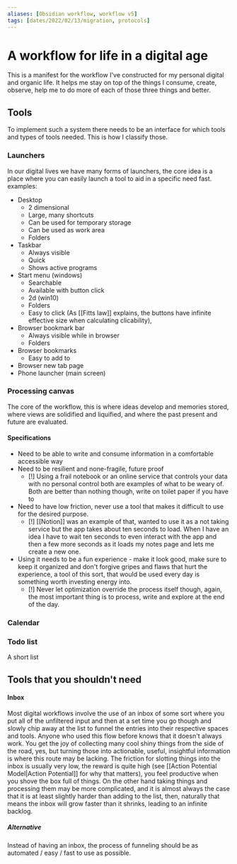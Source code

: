 ```yaml
---
aliases: [Obsidian workflow, workflow v5]
tags: [dates/2022/02/13/migration, protocols]
---
```

# A workflow for life in a digital age
This is a manifest for the workflow I've constructed for my personal digital and organic life. It helps me stay on top of the things I consume, create, observe, help me to do more of each of those three things and better.
## Tools 
To implement such a system there needs to be an interface for which tools and types of tools needed. This is how I classify those.
### Launchers
In our digital lives we have many forms of launchers, the core idea is a place where you can easily launch a tool to aid in a specific need fast. 
examples:
- Desktop
	- 2 dimensional
	-  Large, many shortcuts
	- Can be used for temporary storage
	- Can be used as work area
	- Folders
- Taskbar
	- Always visible
	- Quick
	- Shows active programs
- Start menu (windows)
	- Searchable
	- Available with button click 
	- 2d (win10)
	- Folders
	- Easy to click (As [[Fitts law]] explains, the buttons have infinite effective size when calculating clicability),
- Browser bookmark bar
	- Always visible while in browser
	- Folders
- Browser bookmarks
	- Easy to add to
- Browser new tab page
- Phone launcher (main screen)
### Processing canvas
The core of the workflow, this is where ideas develop and memories stored, where views are solidified and liquified, and where the past present and future are evaluated. 
#### Specifications
- Need to be able to write and consume information in a comfortable accessible way
- Need to be resilient and none-fragile, future proof
	- [!] Using a frail notebook or an online service that controls your data with no personal control both are examples of what to be weary of. Both are better than nothing though, write on toilet paper if you have to
- Need to have low friction, never use a tool that makes it difficult to use for the desired purpose. 
	- [!] [[Notion]] was an example of that, wanted to use it as a not taking service but the app takes about ten seconds to load. When I have an idea I have to wait ten seconds to even interact with the app and then a few more seconds as it loads my notes page and lets me create a new one.
- Using it needs to be a fun experience - make it look good, make sure to keep it organized and don't forgive gripes and flaws that hurt the experience, a tool of this sort, that would be used every day is something worth investing energy into.
	- [!] Never let optimization override the process itself though, again, the most important thing is to process, write and explore at the end of the day. 

### Calendar
### Todo list
A short list
## Tools that you **shouldn't** need
#### Inbox
Most digital workflows involve the use of an inbox of some sort where you put all of the unfiltered input and then at a set time you go though and slowly chip away at the list to funnel the entries into their respective spaces and tools.
Anyone who used this flow before knows that it doesn't always work. You get the joy of collecting many cool shiny things from the side of the road, yes, but turning those into actionable, useful, insightful information is where this route may be lacking. The friction for slotting things into the inbox is usually very low, the reward is quite high (see [[Action Potential Model|Action Potential]] for why that matters), you feel productive when you shove the box full of things. 
On the other hand taking things and processing them may be more complicated, and it is almost always the case that it is at least slightly harder than adding to the list, then, naturally that means the inbox will grow faster than it shrinks, leading to an infinite backlog.

##### Alternative
Instead of having an inbox, the process of funneling should be as automated / easy / fast to use as possible.